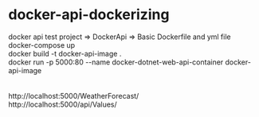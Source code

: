 # docker-api-dockerizing

docker api test project => DockerApi => Basic Dockerfile and yml file </br>
docker-compose up </br>
docker build -t docker-api-image . </br>
docker run -p 5000:80 --name docker-dotnet-web-api-container docker-api-image </br>
 </br> </br>
http://localhost:5000/WeatherForecast/</br>
http://localhost:5000/api/Values/</br>

